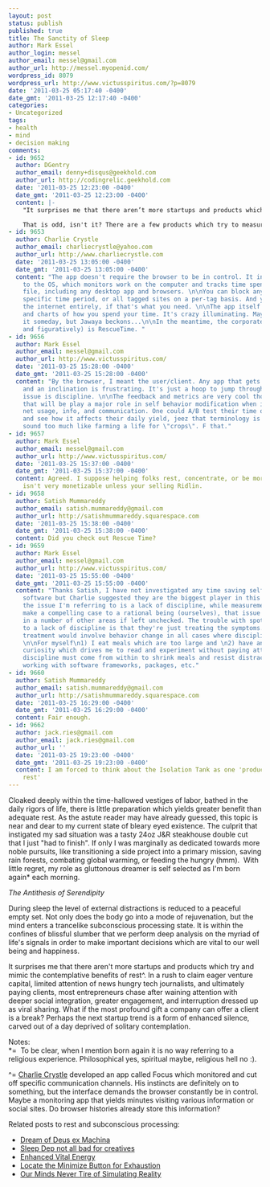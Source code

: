 ```yaml
---
layout: post
status: publish
published: true
title: The Sanctity of Sleep
author: Mark Essel
author_login: messel
author_email: messel@gmail.com
author_url: http://messel.myopenid.com/
wordpress_id: 8079
wordpress_url: http://www.victusspiritus.com/?p=8079
date: '2011-03-25 05:17:40 -0400'
date_gmt: '2011-03-25 12:17:40 -0400'
categories:
- Uncategorized
tags:
- health
- mind
- decision making
comments:
- id: 9652
  author: DGentry
  author_email: denny+disqus@geekhold.com
  author_url: http://codingrelic.geekhold.com
  date: '2011-03-25 12:23:00 -0400'
  date_gmt: '2011-03-25 12:23:00 -0400'
  content: |-
    "It surprises me that there aren’t more startups and products which try and mimic the contemplative benefits of rest"

    That is odd, isn't it? There are a few products which try to measure and graph the quality of sleep. A product which could improve the quality of one's sleep, perhaps even reduce the amount of time one needs to spend sleeping, would have huge implications.
- id: 9653
  author: Charlie Crystle
  author_email: charliecrystle@yahoo.com
  author_url: http://www.charliecrystle.com
  date: '2011-03-25 13:05:00 -0400'
  date_gmt: '2011-03-25 13:05:00 -0400'
  content: "The app doesn't require the browser to be in control. It installs an object
    to the OS, which monitors work on the computer and tracks time spent per app and
    file, including any desktop app and browsers. \n\nYou can block any site for a
    specific time period, or all tagged sites on a per-tag basis. And you can block
    the internet entirely, if that's what you need. \n\nThe app itself shows graphs
    and charts of how you spend your time. It's crazy illuminating. Maybe I'll release
    it someday, but Jawaya beckons...\n\nIn the meantime, the corporate tool (literally
    and figuratively) is RescueTime. "
- id: 9656
  author: Mark Essel
  author_email: messel@gmail.com
  author_url: http://www.victusspiritus.com/
  date: '2011-03-25 15:28:00 -0400'
  date_gmt: '2011-03-25 15:28:00 -0400'
  content: "By the browser, I meant the user/client. Any app that gets between me
    and an inclination is frustrating. It's just a hoop to jump through, where the
    issue is discipline. \n\nThe feedback and metrics are very cool though, I imagine
    that will be play a major role in self behavior modification when it comes to
    net usage, info, and communication. One could A/B test their time on various sites
    and see how it affects their daily yield, jeez that terminology is starting to
    sound too much like farming a life for \"crops\". F that."
- id: 9657
  author: Mark Essel
  author_email: messel@gmail.com
  author_url: http://www.victusspiritus.com/
  date: '2011-03-25 15:37:00 -0400'
  date_gmt: '2011-03-25 15:37:00 -0400'
  content: Agreed. I suppose helping folks rest, concentrate, or be more productive
    isn't very monetizable unless your selling Ridlin.
- id: 9658
  author: Satish Mummareddy
  author_email: satish.mummareddy@gmail.com
  author_url: http://satishmummareddy.squarespace.com
  date: '2011-03-25 15:38:00 -0400'
  date_gmt: '2011-03-25 15:38:00 -0400'
  content: Did you check out Rescue Time?
- id: 9659
  author: Mark Essel
  author_email: messel@gmail.com
  author_url: http://www.victusspiritus.com/
  date: '2011-03-25 15:55:00 -0400'
  date_gmt: '2011-03-25 15:55:00 -0400'
  content: "Thanks Satish, I have not investigated any time saving self monitoring
    software but Charlie suggested they are the biggest player in this area.\n\nSince
    the issue I'm referring to is a lack of discipline, while measurements would help
    make a compelling case to a rational being (ourselves), that issue will only arise
    in a number of other areas if left unchecked. The trouble with spot solutions
    to a lack of discipline is that they're just treating the symptoms. A more holistic
    treatment would involve behavior change in all cases where discipline is an issue.
    \n\nFor myself\n1) I eat meals which are too large and \n2) have an insatiable
    curiosity which drives me to read and experiment without paying attention to time\nThe
    discipline must come from within to shrink meals and resist distraction while
    working with software frameworks, packages, etc."
- id: 9660
  author: Satish Mummareddy
  author_email: satish.mummareddy@gmail.com
  author_url: http://satishmummareddy.squarespace.com
  date: '2011-03-25 16:29:00 -0400'
  date_gmt: '2011-03-25 16:29:00 -0400'
  content: Fair enough.
- id: 9662
  author: jack.ries@gmail.com
  author_email: jack.ries@gmail.com
  author_url: ''
  date: '2011-03-25 19:23:00 -0400'
  date_gmt: '2011-03-25 19:23:00 -0400'
  content: I am forced to think about the Isolation Tank as one 'product that mimics
    rest'
---
```

<p>Cloaked deeply within the time-hallowed vestiges of labor, bathed in the daily rigors of life, there is little preparation which yields greater benefit than adequate rest. As the astute reader may have already guessed, this topic is near and dear to my current state of bleary eyed existence. The culprit that instigated my sad situation was a tasty 24oz J&R steakhouse double cut that I just "had to finish". If only I was marginally as dedicated towards more noble pursuits, like transitioning a side project into a primary mission, saving rain forests, combating global warming, or feeding the hungry (hmm).  With little regret, my role as gluttonous dreamer is self selected as I'm born again* each morning.</p>
<p><I>The Antithesis of Serendipity</I></p>
<p>During sleep the level of external distractions is reduced to a peaceful empty set. Not only does the body go into a mode of rejuvenation, but the mind enters a trancelike subconscious processing state. It is within the confines of blissful slumber that we perform deep analysis on the myriad of life's signals in order to make important decisions which are vital to our well being and happiness. </p>
<p>It surprises me that there aren't more startups and products which try and mimic the contemplative benefits of rest^. In a rush to claim eager venture capital, limited attention of news hungry tech journalists, and ultimately paying clients, most entrepreneurs chase after waining attention with deeper social integration, greater engagement, and interruption dressed up as viral sharing. What if the most profound gift a company can offer a client is a break? Perhaps the next startup trend is a form of enhanced silence, carved out of a day deprived of solitary contemplation.</p>
<p>Notes:<br />
*=  To be clear, when I mention born again it is no way referring to a religious experience. Philosophical yes, spiritual maybe, religious hell no :).</p>
<p>^= <a href="http://charliecrystle.com/2011/03/23/the-internet-never-sleeps-or-getting-things-done/">Charlie Crystle</a> developed an app called Focus which monitored and cut off specific communication channels. His instincts are definitely on to something, but the interface demands the browser constantly be in control. Maybe a monitoring app that yields minutes visiting various information or social sites. Do browser histories already store this information? </p>
<p>Related posts to rest and subconscious processing:</p>
<ul>
<li><a href="http://www.victusspiritus.com/2009/10/26/i-dream-of-deus-ex-machina/">Dream of Deus ex Machina</a></li>
<li><a href="http://www.victusspiritus.com/2010/02/10/sleep-dep-not-all-bad-for-creatives/">Sleep Dep not all bad for creatives</a></li>
<li><a href="http://www.victusspiritus.com/2009/09/27/enhanced-vital-energy/">Enhanced Vital Energy</a></li>
<li><a href="http://www.victusspiritus.com/2010/08/10/locate-the-minimize-button-for-exhaustion/">Locate the Minimize Button for Exhaustion</a></li>
<li><a href="http://www.victusspiritus.com/2010/08/04/our-minds-never-tire-of-simulating-reality/">Our Minds Never Tire of Simulating Reality</a></li>
</ul>
